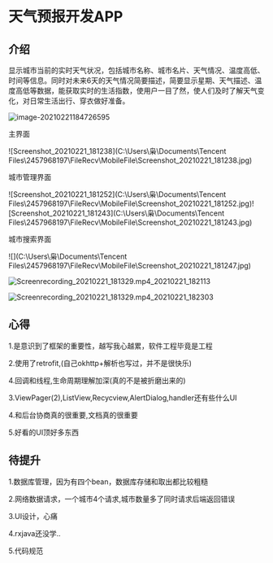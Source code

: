 # 天气预报开发APP

## 介绍

显示城市当前的实时天气状况，包括城市名称、城市名片、天气情况、温度高低、时间等信息。同时对未来6天的天气情况简要描述，简要显示星期、天气描述、温度高低等数据，能获取实时的生活指数，使用户一目了然，使人们及时了解天气变化，对日常生活出行、穿衣做好准备。



![image-20210221184726595](C:\Users\枭\AppData\Roaming\Typora\typora-user-images\image-20210221184726595.png)

主界面

![Screenshot_20210221_181238](C:\Users\枭\Documents\Tencent Files\2457968197\FileRecv\MobileFile\Screenshot_20210221_181238.jpg)

城市管理界面

![Screenshot_20210221_181252](C:\Users\枭\Documents\Tencent Files\2457968197\FileRecv\MobileFile\Screenshot_20210221_181252.jpg)![Screenshot_20210221_181243](C:\Users\枭\Documents\Tencent Files\2457968197\FileRecv\MobileFile\Screenshot_20210221_181243.jpg)

城市搜索界面

![](C:\Users\枭\Documents\Tencent Files\2457968197\FileRecv\MobileFile\Screenshot_20210221_181247.jpg)

![Screenrecording_20210221_181329.mp4_20210221_182113](D:\potplayer\PotPlayer64\Capture\Screenrecording_20210221_181329.mp4_20210221_182113.gif)



![Screenrecording_20210221_181329.mp4_20210221_182303](D:\potplayer\PotPlayer64\Capture\Screenrecording_20210221_181329.mp4_20210221_182303.gif)



## 心得

1.是意识到了框架的重要性，越写我心越累，软件工程毕竟是工程

2.使用了retrofit,(自己okhttp+解析也写过，并不是很快乐)

4.回调和线程,生命周期理解加深(真的不是被折磨出来的)

3.ViewPager(2),ListView,Recycview,AlertDialog,handler还有些什么UI

4.和后台协商真的很重要,文档真的很重要

5.好看的UI顶好多东西

## 待提升

1.数据库管理，因为有四个bean，数据库存储和取出都比较粗糙

2.网络数据请求，一个城市4个请求,城市数量多了同时请求后端返回错误

3.UI设计，心痛

4.rxjava还没学..

5.代码规范

